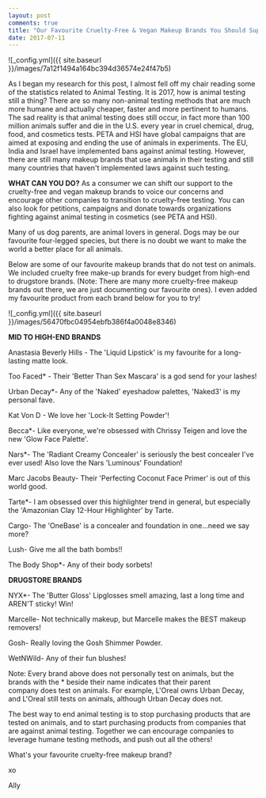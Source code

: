 ```yaml
---
layout: post
comments: true
title: "Our Favourite Cruelty-Free & Vegan Makeup Brands You Should Support"
date: 2017-07-11
---
```

![_config.yml]({{ site.baseurl }}/images/7a12f1494a164bc394d36574e24f47b5)

As I began my research for this post, I almost fell off my chair reading some of the statistics related to Animal Testing. It is 2017, how is animal testing still a thing? There are so many non-animal testing methods that are much more humane and actually cheaper, faster and more pertinent to humans. The sad reality is that animal testing does still occur, in fact more than 100 million animals suffer and die in the U.S. every year in cruel chemical, drug, food, and cosmetics tests. PETA and HSI have global campaigns that are aimed at exposing and ending the use of animals in experiments. The EU, India and Israel have implemented bans against animal testing. However, there are still many makeup brands that use animals in their testing and still many countries that haven't implemented laws against such testing.

**WHAT CAN YOU DO?**
As a consumer we can shift our support to the cruelty-free and vegan makeup brands to voice our concerns and encourage other companies to transition to cruelty-free testing. You can also look for petitions, campaigns and donate towards organizations fighting against animal testing in cosmetics (see PETA and HSI). 

Many of us dog parents, are animal lovers in general. Dogs may be our favourite four-legged species, but there is no doubt we want to make the world a better place for all animals. 

Below are some of our favourite makeup brands that do not test on animals. We included cruelty free make-up brands for every budget from high-end to drugstore brands. (Note: There are many more cruelty-free makeup brands out there, we are just documenting our favourite ones). I even added my favourite product from each brand below for you to try!

![_config.yml]({{ site.baseurl }}/images/56470fbc04954ebfb386f4a0048e8346)

**MID TO HIGH-END BRANDS**

Anastasia Beverly Hills - The 'Liquid Lipstick' is my favourite for a long-lasting matte look.

Too Faced* - Their 'Better Than Sex Mascara' is a god send for your lashes!

Urban Decay*- Any of the 'Naked' eyeshadow palettes, 'Naked3' is my personal fave.

Kat Von D - We love her 'Lock-It Setting Powder'!

Becca*- Like everyone, we're obsessed with Chrissy Teigen and love the new 'Glow Face Palette'.

Nars*- The 'Radiant Creamy Concealer' is seriously the best concealer I've ever used! Also love the Nars 'Luminous' Foundation!

Marc Jacobs Beauty- Their 'Perfecting Coconut Face Primer' is out of this world good.

Tarte*- I am obsessed over this highlighter trend in general, but especially the 'Amazonian Clay 12-Hour Highlighter' by Tarte.

Cargo- The 'OneBase' is a concealer and foundation in one...need we say more?

Lush- Give me all the bath bombs!!

The Body Shop*- Any of their body sorbets!

**DRUGSTORE BRANDS**

NYX*- The 'Butter Gloss' Lipglosses smell amazing, last a long time and AREN'T sticky! Win!

Marcelle- Not technically makeup, but Marcelle makes the BEST makeup removers!

Gosh- Really loving the Gosh Shimmer Powder.

WetNWild- Any of their fun blushes!

Note: Every brand above does not personally test on animals, but the brands with the * beside their name indicates that their parent company does test on animals. For example, L'Oreal owns Urban Decay, and L'Oreal still tests on animals, although Urban Decay does not.

The best way to end animal testing is to stop purchasing products that are tested on animals, and to start purchasing products from companies that are against animal testing. Together we can encourage companies to leverage humane testing methods, and push out all the others! 

What's your favourite cruelty-free makeup brand?

xo

Ally
